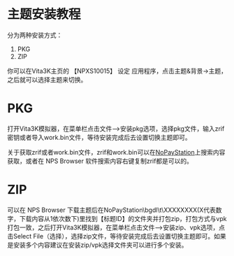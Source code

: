 # 主题安装教程
分为两种安装方式：
1. PKG
2. ZIP

你可以在Vita3K主页的 【NPXS10015】 设定 应用程序，点击主题&背景->主题，之后就可以选择主题来切换。

# PKG
打开Vita3K模拟器，在菜单栏点击文件—>安装pkg选项，选择pkg文件，输入zrif密钥或者导入work.bin文件，等待安装完成后去设置切换主题即可。

关于获取zrif或者work.bin文件，zrif和work.bin可以在[NoPayStation](https://nopaystation.com)上搜索内容获取，或者在 NPS Browser 软件搜索内容右键复制zrif都是可以的。

# ZIP
可以在 NPS Browser 下载主题后在NoPayStation\bgdl\t\XXXXXXXX(X代表数字，下载内容从1依次数下)里找到【标题ID】的文件夹并打包zip，打包方式与vpk打包一致，之后打开Vita3K模拟器，在菜单栏点击文件—>安装zip、vpk选项，点击Select File（选择），选择zip文件，等待安装完成后去设置切换主题即可。如果是安装多个内容建议在安装zip/vpk选择文件夹可以进行多个安装。
